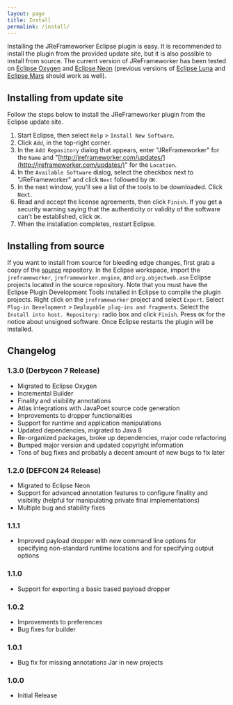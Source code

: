 ```yaml
---
layout: page
title: Install
permalink: /install/
---
```


Installing the JReFrameworker Eclipse plugin is easy.  It is recommended to install the plugin from the provided update site, but it is also possible to install from source. The current version of JReFrameworker has been tested on [Eclipse Oxygen](https://www.eclipse.org/oxygen/) and [Eclipse Neon](https://www.eclipse.org/neon/) (previous versions of [Eclipse Luna](https://eclipse.org/luna/) and [Eclipse Mars](https://www.eclipse.org/mars/) should work as well).
        
## Installing from update site
Follow the steps below to install the JReFrameworker plugin from the Eclipse update site.

1. Start Eclipse, then select `Help` &gt; `Install New Software`.
2. Click `Add`, in the top-right corner.
3. In the `Add Repository` dialog that appears, enter &quot;JReFrameworker&quot; for the `Name` and &quot;[http://jreframeworker.com/updates/](http://jreframeworker.com/updates/)&quot; for the `Location`.
4. In the `Available Software` dialog, select the checkbox next to "JReFrameworker" and click `Next` followed by `OK`.
5. In the next window, you'll see a list of the tools to be downloaded. Click `Next`.
6. Read and accept the license agreements, then click `Finish`. If you get a security warning saying that the authenticity or validity of the software can't be established, click `OK`.
7. When the installation completes, restart Eclipse.

## Installing from source
If you want to install from source for bleeding edge changes, first grab a copy of the [source](https://github.com/JReFrameworker/JReFrameworker) repository. In the Eclipse workspace, import the `jreframeworker`, `jreframeworker.engine`, and `org.objectweb.asm` Eclipse projects located in the source repository. Note that you must have the Eclipse Plugin Development Tools installed in Eclipse to compile the plugin projects. Right click on the `jreframeworker` project and select `Export`.  Select `Plug-in Development` &gt; `Deployable plug-ins and fragments`.  Select the `Install into host. Repository:` radio box and click `Finish`.  Press `OK` for the notice about unsigned software.  Once Eclipse restarts the plugin will be installed.

## Changelog

### 1.3.0 (Derbycon 7 Release)
- Migrated to Eclipse Oxygen
- Incremental Builder
- Finality and visibility annotations
- Atlas integrations with JavaPoet source code generation
- Improvements to dropper functionalities
- Support for runtime and application manipulations
- Updated dependencies, migrated to Java 8
- Re-organized packages, broke up dependencies, major code refactoring
- Bumped major version and updated copyright information
- Tons of bug fixes and probably a decent amount of new bugs to fix later

### 1.2.0 (DEFCON 24 Release)
- Migrated to Eclipse Neon
- Support for advanced annotation features to configure finality and visibility (helpful for manipulating private final implementations)
- Multiple bug and stability fixes

### 1.1.1
- Improved payload dropper with new command line options for specifying non-standard runtime locations and for specifying output options

### 1.1.0
- Support for exporting a basic based payload dropper

### 1.0.2
- Improvements to preferences
- Bug fixes for builder

### 1.0.1
- Bug fix for missing annotations Jar in new projects

### 1.0.0
- Initial Release
